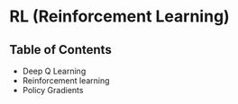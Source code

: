 # RL (Reinforcement Learning)

## Table of Contents

* Deep Q Learning
* Reinforcement learning
* Policy Gradients